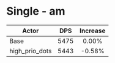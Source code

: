 # Single - am
| Actor | DPS | Increase |
|---|:---:|:---:|
|Base|5475|0.00%|
|high_prio_dots|5443|-0.58%|
